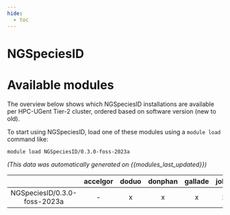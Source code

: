 ```yaml
---
hide:
  - toc
---
```


NGSpeciesID
===========

# Available modules


The overview below shows which NGSpeciesID installations are available per HPC-UGent Tier-2 cluster, ordered based on software version (new to old).

To start using NGSpeciesID, load one of these modules using a `module load` command like:

```shell
module load NGSpeciesID/0.3.0-foss-2023a
```

*(This data was automatically generated on {{modules_last_updated}})*  

| |accelgor|doduo|donphan|gallade|joltik|shinx|
| :---: | :---: | :---: | :---: | :---: | :---: | :---: |
|NGSpeciesID/0.3.0-foss-2023a|-|x|x|x|x|x|
